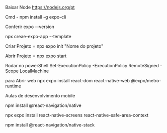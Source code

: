 Baixar Node https://nodejs.org/pt

Cmd - npm install -g expo-cli

Conferir expo --version

npx creae-expo-app --template

Criar Projeto = npx expo init "Nome do projeto"

Abrir Projeto = npx expo start

Rodar no powerShell Set-ExecutionPolicy -ExecutionPolicy RemoteSigned -Scope LocalMachine

para Abrir web npx expo install react-dom react-native-web @expo/metro-runtime

Aulas de desenvolvimento mobile 

npm install @react-navigation/native

npx expo install react-native-screens react-native-safe-area-context

npm install @react-navigation/native-stack
